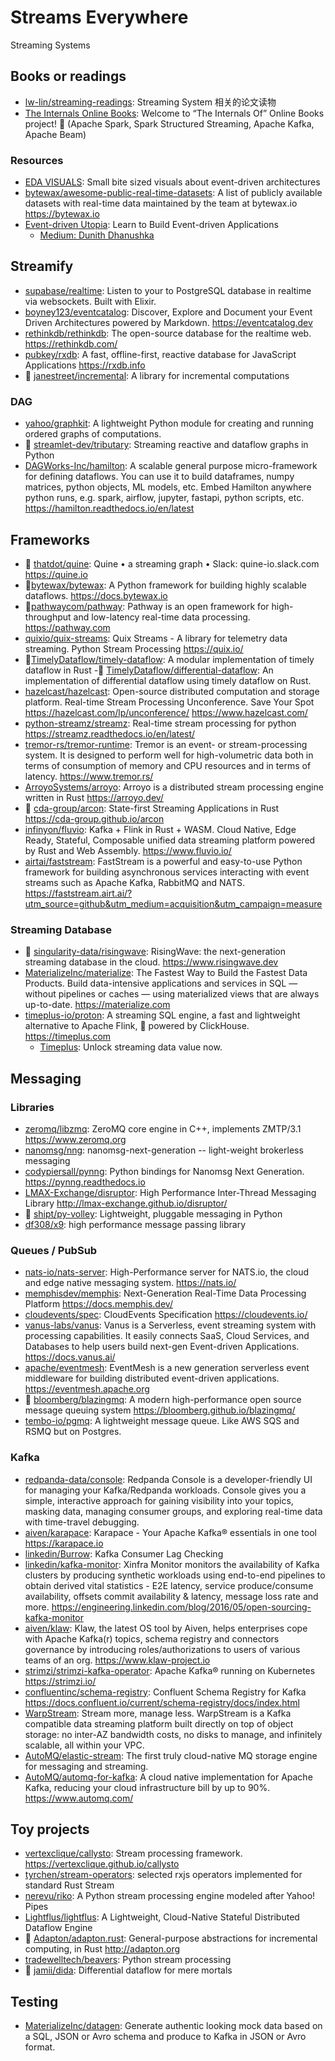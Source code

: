 # Streams Everywhere

Streaming Systems

## Books or readings

- [lw-lin/streaming-readings](https://github.com/lw-lin/streaming-readings): Streaming System 相关的论文读物
- [The Internals Online Books](https://books.japila.pl/): Welcome to “The Internals Of” Online Books project! 🤙 (Apache Spark, Spark Structured Streaming, Apache Kafka, Apache Beam)

### Resources

- [EDA VISUALS](https://serverlessland.com/event-driven-architecture/visuals): Small bite sized visuals about event-driven architectures
- [bytewax/awesome-public-real-time-datasets](https://github.com/bytewax/awesome-public-real-time-datasets): A list of publicly available datasets with real-time data maintained by the team at bytewax.io <https://bytewax.io>
- [Event-driven Utopia](https://www.eventdrivenutopia.com/): Learn to Build Event-driven Applications
  - [Medium: Dunith Dhanushka](https://dunith.medium.com/)

## Streamify

- [supabase/realtime](https://github.com/supabase/realtime): Listen to your to PostgreSQL database in realtime via websockets. Built with Elixir.
- [boyney123/eventcatalog](https://github.com/boyney123/eventcatalog): Discover, Explore and Document your Event Driven Architectures powered by Markdown. <https://eventcatalog.dev>
- [rethinkdb/rethinkdb](https://github.com/rethinkdb/rethinkdb): The open-source database for the realtime web. <https://rethinkdb.com/>
- [pubkey/rxdb](https://github.com/pubkey/rxdb): A fast, offline-first, reactive database for JavaScript Applications <https://rxdb.info>
- 📝 [janestreet/incremental](https://github.com/janestreet/incremental): A library for incremental computations

### DAG

- [yahoo/graphkit](https://github.com/yahoo/graphkit): A lightweight Python module for creating and running ordered graphs of computations.
- 📝 [streamlet-dev/tributary](https://github.com/streamlet-dev/tributary): Streaming reactive and dataflow graphs in Python
- [DAGWorks-Inc/hamilton](https://github.com/DAGWorks-Inc/hamilton): A scalable general purpose micro-framework for defining dataflows. You can use it to build dataframes, numpy matrices, python objects, ML models, etc. Embed Hamilton anywhere python runs, e.g. spark, airflow, jupyter, fastapi, python scripts, etc. <https://hamilton.readthedocs.io/en/latest>

## Frameworks

- 🌟 [thatdot/quine](https://github.com/thatdot/quine): Quine • a streaming graph • Slack: quine-io.slack.com <https://quine.io>
- 🌟[bytewax/bytewax](https://github.com/bytewax/bytewax): A Python framework for building highly scalable dataflows. <https://docs.bytewax.io>
- 🌟[pathwaycom/pathway](https://github.com/pathwaycom/pathway): Pathway is an open framework for high-throughput and low-latency real-time data processing. <https://pathway.com>
- [quixio/quix-streams](https://github.com/quixio/quix-streams): Quix Streams - A library for telemetry data streaming. Python Stream Processing <https://quix.io/>
- 🌟[TimelyDataflow/timely-dataflow](https://github.com/TimelyDataflow/timely-dataflow): A modular implementation of timely dataflow in Rust -🌟 [TimelyDataflow/differential-dataflow](https://github.com/TimelyDataflow/differential-dataflow): An implementation of differential dataflow using timely dataflow on Rust.
- [hazelcast/hazelcast](https://github.com/hazelcast/hazelcast): Open-source distributed computation and storage platform. Real-time Stream Processing Unconference. Save Your Spot https://hazelcast.com/lp/unconference/ <https://www.hazelcast.com/>
- [python-streamz/streamz](https://github.com/python-streamz/streamz): Real-time stream processing for python <https://streamz.readthedocs.io/en/latest/>
- [tremor-rs/tremor-runtime](https://github.com/tremor-rs/tremor-runtime): Tremor is an event- or stream-processing system. It is designed to perform well for high-volumetric data both in terms of consumption of memory and CPU resources and in terms of latency. <https://www.tremor.rs/>
- [ArroyoSystems/arroyo](https://github.com/ArroyoSystems/arroyo): Arroyo is a distributed stream processing engine written in Rust <https://arroyo.dev/>
- 📝 [cda-group/arcon](https://github.com/cda-group/arcon): State-first Streaming Applications in Rust <https://cda-group.github.io/arcon>
- [infinyon/fluvio](https://github.com/infinyon/fluvio): Kafka + Flink in Rust + WASM. Cloud Native, Edge Ready, Stateful, Composable unified data streaming platform powered by Rust and Web Assembly. <https://www.fluvio.io/>
- [airtai/faststream](https://github.com/airtai/faststream): FastStream is a powerful and easy-to-use Python framework for building asynchronous services interacting with event streams such as Apache Kafka, RabbitMQ and NATS. <https://faststream.airt.ai/?utm_source=github&utm_medium=acquisition&utm_campaign=measure>

### Streaming Database

- 🌟 [singularity-data/risingwave](https://github.com/singularity-data/risingwave): RisingWave: the next-generation streaming database in the cloud. <https://www.risingwave.dev>
- [MaterializeInc/materialize](https://github.com/MaterializeInc/materialize): The Fastest Way to Build the Fastest Data Products. Build data-intensive applications and services in SQL — without pipelines or caches — using materialized views that are always up-to-date. <https://materialize.com>
- [timeplus-io/proton](https://github.com/timeplus-io/proton): A streaming SQL engine, a fast and lightweight alternative to Apache Flink, 🚀 powered by ClickHouse. <https://timeplus.com>
  - [Timeplus](https://www.timeplus.com): Unlock streaming data value now.

## Messaging

### Libraries

- [zeromq/libzmq](https://github.com/zeromq/libzmq): ZeroMQ core engine in C++, implements ZMTP/3.1 <https://www.zeromq.org>
- [nanomsg/nng](https://github.com/nanomsg/nng): nanomsg-next-generation -- light-weight brokerless messaging
- [codypiersall/pynng](https://github.com/codypiersall/pynng): Python bindings for Nanomsg Next Generation. <https://pynng.readthedocs.io>
- [LMAX-Exchange/disruptor](https://github.com/LMAX-Exchange/disruptor): High Performance Inter-Thread Messaging Library <http://lmax-exchange.github.io/disruptor/>
- 📝 [shipt/py-volley](https://github.com/shipt/py-volley): Lightweight, pluggable messaging in Python
- [df308/x9](https://github.com/df308/x9): high performance message passing library

### Queues / PubSub

- [nats-io/nats-server](https://github.com/nats-io/nats-server): High-Performance server for NATS.io, the cloud and edge native messaging system. <https://nats.io/>
- [memphisdev/memphis](https://github.com/memphisdev/memphis): Next-Generation Real-Time Data Processing Platform <https://docs.memphis.dev/>
- [cloudevents/spec](https://github.com/cloudevents/spec): CloudEvents Specification <https://cloudevents.io/>
- [vanus-labs/vanus](https://github.com/vanus-labs/vanus): Vanus is a Serverless, event streaming system with processing capabilities. It easily connects SaaS, Cloud Services, and Databases to help users build next-gen Event-driven Applications. <https://docs.vanus.ai/>
- [apache/eventmesh](https://github.com/apache/eventmesh): EventMesh is a new generation serverless event middleware for building distributed event-driven applications. <https://eventmesh.apache.org>
- 📝 [bloomberg/blazingmq](https://github.com/bloomberg/blazingmq): A modern high-performance open source message queuing system <https://bloomberg.github.io/blazingmq/>
- [tembo-io/pgmq](https://github.com/tembo-io/pgmq): A lightweight message queue. Like AWS SQS and RSMQ but on Postgres.

### Kafka

- [redpanda-data/console](https://github.com/redpanda-data/console): Redpanda Console is a developer-friendly UI for managing your Kafka/Redpanda workloads. Console gives you a simple, interactive approach for gaining visibility into your topics, masking data, managing consumer groups, and exploring real-time data with time-travel debugging.
- [aiven/karapace](https://github.com/aiven/karapace): Karapace - Your Apache Kafka® essentials in one tool <https://karapace.io>
- [linkedin/Burrow](https://github.com/linkedin/Burrow): Kafka Consumer Lag Checking
- [linkedin/kafka-monitor](https://github.com/linkedin/kafka-monitor): Xinfra Monitor monitors the availability of Kafka clusters by producing synthetic workloads using end-to-end pipelines to obtain derived vital statistics - E2E latency, service produce/consume availability, offsets commit availability & latency, message loss rate and more. <https://engineering.linkedin.com/blog/2016/05/open-sourcing-kafka-monitor>
- [aiven/klaw](https://github.com/aiven/klaw): Klaw, the latest OS tool by Aiven, helps enterprises cope with Apache Kafka(r) topics, schema registry and connectors governance by introducing roles/authorizations to users of various teams of an org. <https://www.klaw-project.io>
- [strimzi/strimzi-kafka-operator](https://github.com/strimzi/strimzi-kafka-operator): Apache Kafka® running on Kubernetes <https://strimzi.io/>
- [confluentinc/schema-registry](https://github.com/confluentinc/schema-registry): Confluent Schema Registry for Kafka <https://docs.confluent.io/current/schema-registry/docs/index.html>
- [WarpStream](https://www.warpstream.com): Stream more, manage less. WarpStream is a Kafka compatible data streaming platform built directly on top of object storage: no inter-AZ bandwidth costs, no disks to manage, and infinitely scalable, all within your VPC.
- [AutoMQ/elastic-stream](https://github.com/AutoMQ/elastic-stream): The first truly cloud-native MQ storage engine for messaging and streaming.
- [AutoMQ/automq-for-kafka](https://github.com/AutoMQ/automq-for-kafka): A cloud native implementation for Apache Kafka, reducing your cloud infrastructure bill by up to 90%. <https://www.automq.com/>

## Toy projects

- [vertexclique/callysto](https://github.com/vertexclique/callysto): Stream processing framework. <https://vertexclique.github.io/callysto>
- [tyrchen/stream-operators](https://github.com/tyrchen/stream-operators): selected rxjs operators implemented for standard Rust Stream
- [nerevu/riko](https://github.com/nerevu/riko): A Python stream processing engine modeled after Yahoo! Pipes
- [Lightflus/lightflus](https://github.com/Lightflus/lightflus): A Lightweight, Cloud-Native Stateful Distributed Dataflow Engine
- 📝 [Adapton/adapton.rust](https://github.com/Adapton/adapton.rust): General-purpose abstractions for incremental computing, in Rust <http://adapton.org>
- [tradewelltech/beavers](https://github.com/tradewelltech/beavers): Python stream processing
- 📝 [jamii/dida](https://github.com/jamii/dida): Differential dataflow for mere mortals

## Testing

- [MaterializeInc/datagen](https://github.com/MaterializeInc/datagen): Generate authentic looking mock data based on a SQL, JSON or Avro schema and produce to Kafka in JSON or Avro format.
